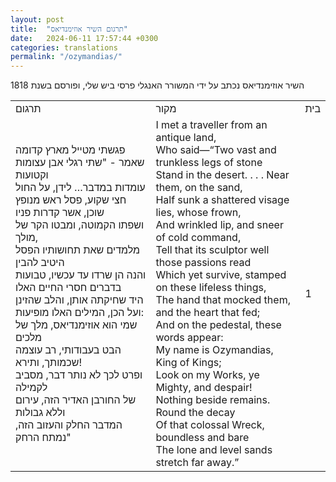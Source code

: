 ```yaml
---
layout: post
title:  "תרגום השיר אוזימנדיאס"
date:   2024-06-11 17:57:44 +0300
categories: translations
permalink: "/ozymandias/"
---
```



<p>השיר אוזימנדיאס נכתב על ידי המשורר האנגלי פרסי ביש שלי, ופורסם בשנת 1818</p>

<table class="table text-center">
  <tbody>
    <tr>
      <td>תרגום</td>
      <td>מקור</td>
      <td>בית</td>
    </tr>
    <tr>
      <td>
            פגשתי מטייל מארץ קדומה<br>
            שאמר - "שתי רגלי אבן עצומות וקטועות<br>
            עומדות במדבר… לידן, על החול<br>
            חצי שקוע, פסל ראש מנופץ שוכן, אשר קדרות פניו<br>
            ושפתו הקמוטה, ומבטו הקר של מולך,<br>
            מלמדים שאת תחושותיו הפסל היטיב להבין<br>
            והנה הן שרדו עד עכשיו, טבועות בדברים חסרי החיים האלו<br>
            היד שחיקתה אותן, והלב שהזינן<br>
            ועל הכן, המילים האלו מופיעות:<br>
            שמי הוא אוזימנדיאס, מלך של מלכים<br>
            הבט בעבודותי, רב עוצמה שכמותך, ותירא!<br>
            ופרט לכך לא נותר דבר, מסביב לקמילה<br>
            של החורבן האדיר הזה, עירום וללא גבולות<br>
            המדבר החלק והעזוב הזה, נמתח הרחק"
      </td>
      <td>
        <bdo dir="ltr" lang="">
            I met a traveller from an antique land,<br>
            Who said—“Two vast and trunkless legs of stone<br>
            Stand in the desert. . . . Near them, on the sand,<br>
            Half sunk a shattered visage lies, whose frown,<br>
            And wrinkled lip, and sneer of cold command,<br>
            Tell that its sculptor well those passions read<br>
            Which yet survive, stamped on these lifeless things,<br>
            The hand that mocked them, and the heart that fed;<br>
            And on the pedestal, these words appear:<br>
            My name is Ozymandias, King of Kings;<br>
            Look on my Works, ye Mighty, and despair!<br>
            Nothing beside remains. Round the decay<br>
            Of that colossal Wreck, boundless and bare<br>
            The lone and level sands stretch far away.”
        </bdo>
      </td>
      <td>1</td>
    </tr>
  </tbody>
</table>
